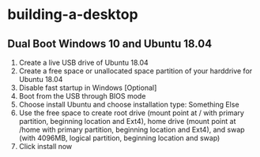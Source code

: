 # building-a-desktop

## Dual Boot Windows 10 and Ubuntu 18.04
1. Create a live USB drive of Ubuntu 18.04
2. Create a free space or unallocated space partition of your harddrive for Ubuntu 18.04
3. Disable fast startup in Windows [Optional]
4. Boot from the USB through BIOS mode
5. Choose install Ubuntu and choose installation type: Something Else
6. Use the free space to create root drive (mount point at / with primary partition, beginning location and Ext4), home drive (mount point at /home with primary partition, beginning location and Ext4), and swap (with 4096MB, logical partition, beginning location and swap)
7. Click install now
